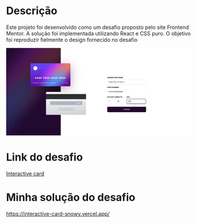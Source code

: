 # Descrição

Este projeto foi desenvolvido como um desafio proposto pelo site Frontend Mentor. A solução foi implementada utilizando React e CSS puro. O objetivo foi reproduzir fielmente o design fornecido no desafio

![Descrição da Imagem](./src/assets/cartao-interativo.png)

# Link do desafio

[Interactive card](https://www.frontendmentor.io/challenges/interactive-card-details-form-XpS8cKZDWw)

# Minha solução do desafio

https://interactive-card-snowy.vercel.app/
